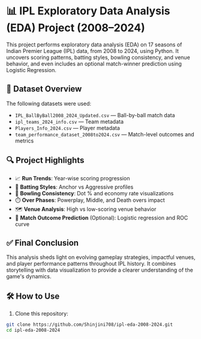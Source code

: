 # 📊 IPL Exploratory Data Analysis (EDA) Project (2008–2024)

This project performs exploratory data analysis (EDA) on 17 seasons of Indian Premier League (IPL) data, from 2008 to 2024, using Python. It uncovers scoring patterns, batting styles, bowling consistency, and venue behavior, and even includes an optional match-winner prediction using Logistic Regression.


## 📁 Dataset Overview

The following datasets were used:

- `IPL_BallByBall2008_2024_Updated.csv` — Ball-by-ball match data  
- `ipl_teams_2024_info.csv` — Team metadata  
- `Players_Info_2024.csv` — Player metadata  
- `team_performance_dataset_2008to2024.csv` — Match-level outcomes and metrics


## 🔍 Project Highlights

- 📈 **Run Trends**: Year-wise scoring progression  
- 🏏 **Batting Styles**: Anchor vs Aggressive profiles  
- 🎯 **Bowling Consistency**: Dot % and economy rate visualizations  
- ⏱️ **Over Phases**: Powerplay, Middle, and Death overs impact  
- 🗺️ **Venue Analysis**: High vs low-scoring venue behavior  
- 🔮 **Match Outcome Prediction** (Optional): Logistic regression and ROC curve

## ✅ Final Conclusion
This analysis sheds light on evolving gameplay strategies, impactful venues, and player performance patterns throughout IPL history. It combines storytelling with data visualization to provide a clearer understanding of the game's dynamics.

## 🛠️ How to Use

1. Clone this repository:

```bash
git clone https://github.com/Shinjini708/ipl-eda-2008-2024.git
cd ipl-eda-2008-2024
